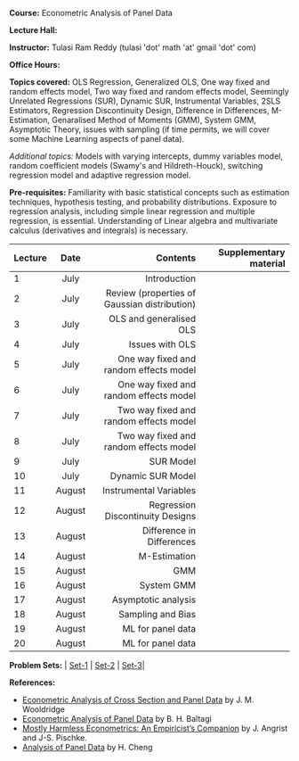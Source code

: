 **Course:** Econometric Analysis of Panel Data

**Lecture Hall:**

**Instructor:** Tulasi Ram Reddy (tulasi 'dot' math 'at' gmail 'dot' com)

**Office Hours:**

**Topics covered:**  OLS Regression, Generalized OLS, One way fixed and random effects model, Two way fixed and random effects model, Seemingly Unrelated Regressions (SUR), Dynamic SUR, Instrumental Variables, 2SLS Estimators, Regression Discontinuity Design, Difference in Differences, M-Estimation, Genaralised Method of Moments (GMM), System GMM, Asymptotic Theory, issues with sampling (if time permits, we will cover some Machine Learning aspects of panel data). 

*Additional topics:* Models with varying intercepts,  dummy variables model,  random  coefficient  models (Swamy's and Hildreth-Houck),  switching  regression model and adaptive regression model. 


**Pre-requisites:** Familiarity with basic statistical concepts such as estimation techniques, hypothesis testing, and probability distributions. 
Exposure to regression analysis, including simple linear regression and multiple regression, is essential.
Understanding of Linear algebra and multivariate calculus (derivatives and integrals)  is necessary. 

| Lecture   | Date   | Contents     | Supplementary material |
| :------------- | :----------: | -----------: | -----------: |
|  1 | July | Introduction | |
|  2 | July | Review (properties of Gaussian distribution) | |
|  3 | July | OLS and generalised OLS | |
|  4 | July | Issues with OLS | |
|  5 | July | One way fixed and random effects model | |
|  6 | July | One way fixed and random effects model | |
|  7 | July | Two way fixed and random effects model | |
|  8 | July | Two way fixed and random effects model | |
|  9 | July | SUR Model | |
|  10 | July | Dynamic SUR Model | |
|  11 | August | Instrumental Variables | |
|  12 | August | Regression Discontinuity Designs | |
|  13 | August | Difference in Differences | |
|  14 | August |  M-Estimation | |
|  15 | August |GMM | |
|  16 | August | System GMM | |
|  17 | August | Asymptotic analysis | |
|  18 | August | Sampling and Bias | |
|  19 | August | ML for panel data | |
|  20 | August | ML for panel data | |



**Problem Sets:** | [Set-1]() | [Set-2]() | [Set-3]()|

**References:**
- [Econometric Analysis of Cross Section and Panel Data](https://mitpress.mit.edu/9780262232586/econometric-analysis-of-cross-section-and-panel-data/) by J. M. Wooldridge
- [Econometric Analysis of Panel Data](https://bcs.wiley.com/he-bcs/Books?action=index&bcsId=4338&itemId=1118672321) by B. H. Baltagi
- [Mostly Harmless Econometrics: An Empiricist’s Companion](https://press.princeton.edu/books/paperback/9780691120355/mostly-harmless-econometrics) by J. Angrist and J-S. Pischke. 
- [Analysis of Panel Data](https://www.cambridge.org/core/books/analysis-of-panel-data/C24D71CDE5844F602E3F43526E207C70) by H. Cheng
